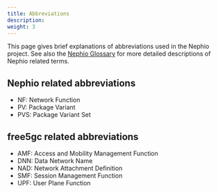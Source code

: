 ```yaml
---
title: Abbreviations
description: 
weight: 3
---
```


This page gives brief explanations of abbreviations used in the Nephio project. See also the
[Nephio Glossary](content/en/docs/glossary.md) for more detailed descriptions of Nephio related terms.

## Nephio related abbreviations
* NF: Network Function
* PV: Package Variant
* PVS: Package Variant Set

## free5gc related abbreviations
* AMF: Access and Mobility Management Function
* DNN: Data Network Name
* NAD: Network Attachment Definition
* SMF: Session Management Function
* UPF: User Plane Function
